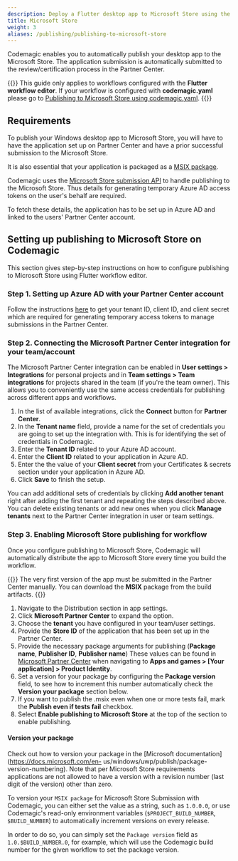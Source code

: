 ```yaml
---
description: Deploy a Flutter desktop app to Microsoft Store using the Flutter workflow editor
title: Microsoft Store
weight: 3
aliases: /publishing/publishing-to-microsoft-store
---
```


Codemagic enables you to automatically publish your desktop app to the Microsoft Store. The application submission is automatically submitted to the review/certification process in the Partner Center.

{{<notebox>}}
This guide only applies to workflows configured with the **Flutter workflow editor**. If your workflow is configured with **codemagic.yaml** please go to [Publishing to Microsoft Store using codemagic.yaml](../publishing-yaml/distribution/#microsoft-partner-center).
{{</notebox>}}

## Requirements

To publish your Windows desktop app to Microsoft Store, you will have to have the application set up on Partner Center and have a prior successful submission to the Microsoft Store.

It is also essential that your application is packaged as a [MSIX package](../building/building-for-desktop/#building-msix-packages).

Codemagic uses the [Microsoft Store submission API](https://docs.microsoft.com/en-us/windows/uwp/monetize/create-and-manage-submissions-using-windows-store-services) to handle publishing to the Microsoft Store. Thus details for generating temporary Azure AD access tokens on the user's behalf are required.

To fetch these details, the application has to be set up in Azure AD and linked to the users' Partner Center account.

## Setting up publishing to Microsoft Store on Codemagic

This section gives step-by-step instructions on how to configure publishing to Microsoft Store using Flutter workflow editor.

### Step 1. Setting up Azure AD with your Partner Center account

Follow the instructions [here](../knowledge-base/partner-center-authentication) to get your tenant ID, client ID, and client secret which are required for generating temporary access tokens to manage submissions in the Partner Center.

### Step 2. Connecting the Microsoft Partner Center integration for your team/account

The Microsoft Partner Center integration can be enabled in **User settings > Integrations** for personal projects and in **Team settings > Team integrations** for projects shared in the team (if you're the team owner). This allows you to conveniently use the same access credentials for publishing across different apps and workflows.

1. In the list of available integrations, click the **Connect** button for **Partner Center**.
2. In the **Tenant name** field, provide a name for the set of credentials you are going to set up the integration with. This is for identifying the set of credentials in Codemagic.
3. Enter the **Tenant ID** related to your Azure AD account.
4. Enter the **Client ID** related to your application in Azure AD.
5. Enter the the value of your **Client secret** from your Certificates & secrets section under your application in Azure AD.
6. Click **Save** to finish the setup.

You can add additional sets of credentials by clicking **Add another tenant** right after adding the first tenant and repeating the steps described above. You can delete existing tenants or add new ones when you click **Manage tenants** next to the Partner Center integration in user or team settings.

### Step 3. Enabling Microsoft Store publishing for workflow

Once you configure publishing to Microsoft Store, Codemagic will automatically distribute the app to Microsoft Store every time you build the workflow.

{{<notebox>}}
The very first version of the app must be submitted in the Partner Center manually. You can download the **MSIX** package from the build artifacts.
{{</notebox>}}

1. Navigate to the Distribution section in app settings.
2. Click **Microsoft Partner Center** to expand the option.
3. Choose the **tenant** you have configured in your team/user settings.
4. Provide the **Store ID** of the application that has been set up in the Partner Center.
5. Provide the necessary package arguments for publishing (**Package name**, **Publisher ID**, **Publisher name**)
   These values can be found in [Microsoft Partner Center](https://partner.microsoft.com/en-us/dashboard/home) when navigating to **Apps and games > [Your application] > Product Identity**.
6. Set a version for your package by configuring the **Package version** field, to see how to increment this number automatically check the **Version your package** section below.
7. If you want to publish the .msix even when one or more tests fail, mark the **Publish even if tests fail** checkbox.
8. Select **Enable publishing to Microsoft Store** at the top of the section to enable publishing.

#### Version your package

Check out how to version your package in the [Microsoft documentation](https://docs.microsoft.com/en-
us/windows/uwp/publish/package-version-numbering). Note that per Microsoft Store requirements applications are not allowed to have a version with a revision number (last digit of the version) other than zero.

To version your `MSIX package` for Microsoft Store Submission with Codemagic, you can either set the value as a string, such as `1.0.0.0`, or use Codemagic's read-only environment variables (`$PROJECT_BUILD_NUMBER`, `$BUILD_NUMBER`) to automatically increment versions on every release.

In order to do so, you can simply set the `Package version` field as `1.0.$BUILD_NUMBER.0`, for example, which will use the Codemagic build number for the given workflow to set the package version.
